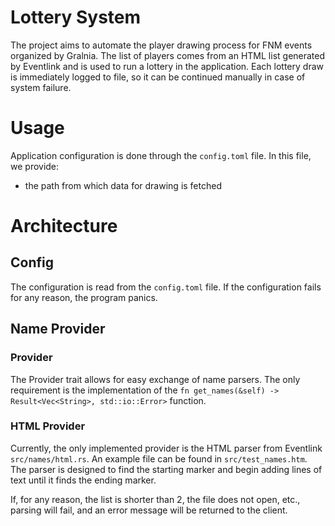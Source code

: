 # Lottery System

The project aims to automate the player drawing process for FNM events organized by Gralnia. The list of players comes from an HTML list generated by Eventlink and is used to run a lottery in the application. Each lottery draw is immediately logged to file, so it can be continued manually in case of system failure.

# Usage

Application configuration is done through the `config.toml` file. In this file, we provide:
- the path from which data for drawing is fetched

# Architecture

## Config

The configuration is read from the `config.toml` file. If the configuration fails for any reason, the program panics.

## Name Provider

### Provider

The Provider trait allows for easy exchange of name parsers. The only requirement is the implementation of the `fn get_names(&self) -> Result<Vec<String>, std::io::Error>` function.

### HTML Provider

Currently, the only implemented provider is the HTML parser from Eventlink `src/names/html.rs`. An example file can be found in `src/test_names.htm`. The parser is designed to find the starting marker and begin adding lines of text until it finds the ending marker.

If, for any reason, the list is shorter than 2, the file does not open, etc., parsing will fail, and an error message will be returned to the client.
